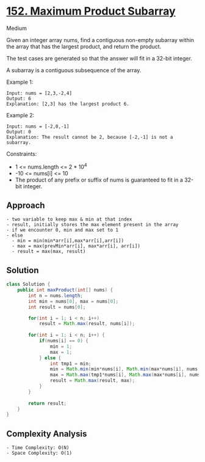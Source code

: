 # [152. Maximum Product Subarray](https://leetcode.com/problems/maximum-product-subarray/)
Medium


Given an integer array nums, find a contiguous non-empty subarray within the array that has the largest product, and return the product.

The test cases are generated so that the answer will fit in a 32-bit integer.

A subarray is a contiguous subsequence of the array.

 

Example 1:
```
Input: nums = [2,3,-2,4]
Output: 6
Explanation: [2,3] has the largest product 6.
```
Example 2:
```
Input: nums = [-2,0,-1]
Output: 0
Explanation: The result cannot be 2, because [-2,-1] is not a subarray.
 ```

Constraints:

- 1 <= nums.length <= 2 * 10<sup>4</sup>
- -10 <= nums[i] <= 10
- The product of any prefix or suffix of nums is guaranteed to fit in a 32-bit integer.

## Approach
```
- two variable to keep max & min at that index
- result, initially stores the max element present in the array
- if we encounter 0, min and max set to 1
- else 
  - min = min(min*arr[i],max*arr[i],arr[i])
  - max = max(prevMin*arr[i], max*arr[i], arr[i])
  - result = max(max, result)
```

## Solution
```java
class Solution {
    public int maxProduct(int[] nums) {
        int n = nums.length;
        int min = nums[0], max = nums[0];
        int result = nums[0];

        for(int i = 1; i < n; i++)
            result = Math.max(result, nums[i]);
        
        for(int i = 1; i < n; i++) {
            if(nums[i] == 0) {
                min = 1;
                max = 1;
            } else {
                int tmp1 = min;
                min = Math.min(min*nums[i], Math.min(max*nums[i], nums[i]));
                max = Math.max(tmp1*nums[i], Math.max(max*nums[i], nums[i]));
                result = Math.max(result, max);
            }
        }
        
        return result;
    }
}
```

## Complexity Analysis
```
- Time Complexity: O(N)
- Space Complexity: O(1)
```
